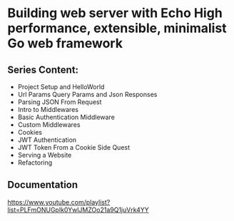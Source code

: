 # Building web server with Echo High performance, extensible, minimalist Go web framework

## Series Content:
- Project Setup and HelloWorld
- Url Params Query Params and Json Responses
- Parsing JSON From Request
- Intro to Middlewares
- Basic Authentication Middleware
- Custom Middlewares
- Cookies
- JWT Authentication
- JWT Token From a Cookie Side Quest
- Serving a Website
- Refactoring

## Documentation
https://www.youtube.com/playlist?list=PLFmONUGpIk0YwlJMZOo21a9Q1juVrk4YY
